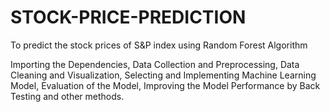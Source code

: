 # STOCK-PRICE-PREDICTION
To predict the stock prices of S&amp;P index using Random Forest Algorithm

Importing the Dependencies,
Data Collection and Preprocessing,
Data Cleaning and Visualization,
Selecting and Implementing Machine Learning Model,
Evaluation of the Model,
Improving the Model Performance by Back Testing and other methods.
